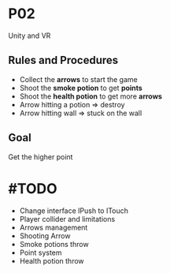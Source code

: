# P02
Unity and VR

## **Rules and Procedures**

- Collect the **arrows** to start the game
- Shoot the **smoke potion** to get **points**
- Shoot the **health potion** to get more **arrows**
- Arrow hitting a potion => destroy
- Arrow hitting wall => stuck on the wall

## **Goal**

Get the higher point


# **#TODO**

- Change interface IPush to ITouch
- Player collider and limitations
- Arrows management
- Shooting Arrow
- Smoke potions throw
- Point system
- Health potion throw
